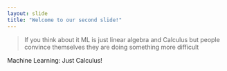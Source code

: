 ```yaml
---
layout: slide
title: "Welcome to our second slide!"
---
```

> If you think about it
> ML is just linear algebra and Calculus
> but people convince themselves they are doing something more difficult

Machine Learning:
Just Calculus!
